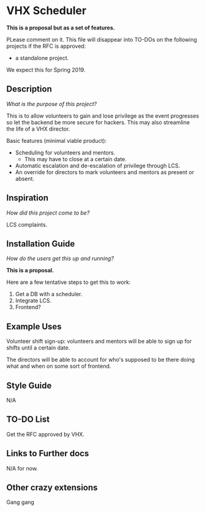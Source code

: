 # VHX Scheduler

**This is a proposal but as a set of features.**

PLease comment on it. This file will disappear into TO-DOs on the following projects if the RFC
is approved:
 - a standalone project.

We expect this for Spring 2019.

## Description
*What is the purpose of this project?*

This is to allow volunteers to gain and lose privilege as the event
progresses so let the backend be more secure for hackers. This may
also streamline the life of a VHX director.

Basic features (minimal viable product):
- Scheduling for volunteers and mentors.
    - This may have to close at a certain date.
- Automatic escalation and de-escalation of privilege through LCS.
- An override for directors to mark volunteers and mentors as present or absent.

## Inspiration
*How did this project come to be?*

LCS complaints.

## Installation Guide
*How do the users get this up and running?*

**This is a proposal.**

Here are a few tentative steps to get this to work:
1. Get a DB with a scheduler.
1. Integrate LCS.
1. Frontend?

## Example Uses

Volunteer shift sign-up: volunteers and mentors will be able to sign up for shifts until a certain date.

The directors will be able to account for who's supposed to be there doing what and when on some sort of frontend.

## Style Guide

N/A

## TO-DO List

Get the RFC approved by VHX.

## Links to Further docs

N/A for now.

## Other crazy extensions

Gang gang
